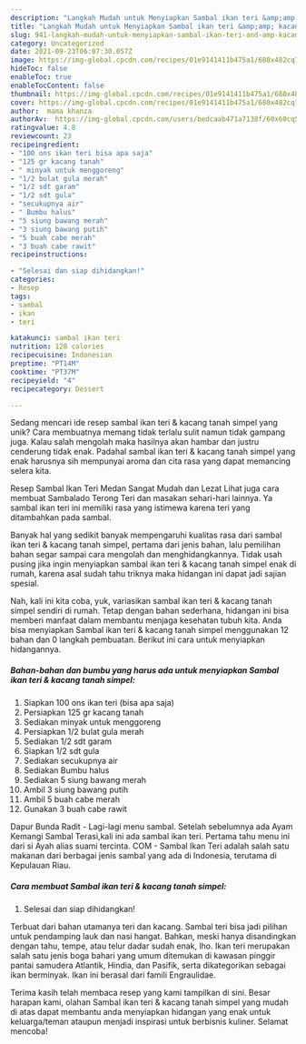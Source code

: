 ```yaml
---
description: "Langkah Mudah untuk Menyiapkan Sambal ikan teri &amp;amp; kacang tanah simpel, Bikin Ngiler"
title: "Langkah Mudah untuk Menyiapkan Sambal ikan teri &amp;amp; kacang tanah simpel, Bikin Ngiler"
slug: 941-langkah-mudah-untuk-menyiapkan-sambal-ikan-teri-and-amp-kacang-tanah-simpel-bikin-ngiler
category: Uncategorized
date: 2021-09-23T06:07:30.057Z
image: https://img-global.cpcdn.com/recipes/01e9141411b475a1/680x482cq70/sambal-ikan-teri-kacang-tanah-simpel-foto-resep-utama.jpg
hideToc: false
enableToc: true
enableTocContent: false
thumbnail: https://img-global.cpcdn.com/recipes/01e9141411b475a1/680x482cq70/sambal-ikan-teri-kacang-tanah-simpel-foto-resep-utama.jpg
cover: https://img-global.cpcdn.com/recipes/01e9141411b475a1/680x482cq70/sambal-ikan-teri-kacang-tanah-simpel-foto-resep-utama.jpg
author:  mama khanza
authorAv:  https://img-global.cpcdn.com/users/bedcaab471a7138f/60x60cq50/avatar.jpg
ratingvalue: 4.8
reviewcount: 23
recipeingredient:
- "100 ons ikan teri bisa apa saja"
- "125 gr kacang tanah"
- " minyak untuk menggoreng"
- "1/2 bulat gula merah"
- "1/2 sdt garam"
- "1/2 sdt gula"
- "secukupnya air"
- " Bumbu halus"
- "5 siung bawang merah"
- "3 siung bawang putih"
- "5 buah cabe merah"
- "3 buah cabe rawit"
recipeinstructions:

- "Selesai dan siap dihidangkan!"
categories:
- Resep
tags:
- sambal
- ikan
- teri

katakunci: sambal ikan teri 
nutrition: 128 calories
recipecuisine: Indonesian
preptime: "PT14M"
cooktime: "PT37M"
recipeyield: "4"
recipecategory: Dessert

---
```



Sedang mencari ide resep sambal ikan teri &amp; kacang tanah simpel yang unik? Cara membuatnya memang tidak terlalu sulit namun tidak gampang juga. Kalau salah mengolah maka hasilnya akan hambar dan justru cenderung tidak enak. Padahal sambal ikan teri &amp; kacang tanah simpel yang enak harusnya sih mempunyai aroma dan cita rasa yang dapat memancing selera kita.


Resep Sambal Ikan Teri Medan Sangat Mudah dan Lezat Lihat juga cara membuat Sambalado Terong Teri dan masakan sehari-hari lainnya. Ya sambal ikan teri ini memiliki rasa yang istimewa karena teri yang ditambahkan pada sambal.

Banyak hal yang sedikit banyak mempengaruhi kualitas rasa dari sambal ikan teri &amp; kacang tanah simpel, pertama dari jenis bahan, lalu pemilihan bahan segar sampai cara mengolah dan menghidangkannya. Tidak usah pusing jika ingin menyiapkan sambal ikan teri &amp; kacang tanah simpel enak di rumah, karena asal sudah tahu triknya maka hidangan ini dapat jadi sajian spesial.


Nah, kali ini kita coba, yuk, variasikan sambal ikan teri &amp; kacang tanah simpel sendiri di rumah. Tetap dengan bahan sederhana, hidangan ini bisa memberi manfaat dalam membantu menjaga kesehatan tubuh kita. Anda bisa menyiapkan Sambal ikan teri &amp; kacang tanah simpel menggunakan 12 bahan dan 0 langkah pembuatan. Berikut ini cara untuk menyiapkan hidangannya.

<!--inarticleads1-->

##### Bahan-bahan dan bumbu yang harus ada untuk menyiapkan Sambal ikan teri &amp; kacang tanah simpel:

1. Siapkan 100 ons ikan teri (bisa apa saja)
1. Persiapkan 125 gr kacang tanah
1. Sediakan  minyak untuk menggoreng
1. Persiapkan 1/2 bulat gula merah
1. Sediakan 1/2 sdt garam
1. Siapkan 1/2 sdt gula
1. Sediakan secukupnya air
1. Sediakan  Bumbu halus
1. Sediakan 5 siung bawang merah
1. Ambil 3 siung bawang putih
1. Ambil 5 buah cabe merah
1. Gunakan 3 buah cabe rawit


Dapur Bunda Radit - Lagi-lagi menu sambal. Setelah sebelumnya ada Ayam Kemangi Sambal Terasi,kali ini ada sambal ikan teri. Pertama tahu menu ini dari si Ayah alias suami tercinta. COM - Sambal Ikan Teri adalah salah satu makanan dari berbagai jenis sambal yang ada di Indonesia, terutama di Kepulauan Riau. 

<!--inarticleads2-->

##### Cara membuat Sambal ikan teri &amp; kacang tanah simpel:


1. Selesai dan siap dihidangkan!

Terbuat dari bahan utamanya teri dan kacang. Sambal teri bisa jadi pilihan untuk pendamping lauk dan nasi hangat. Bahkan, meski hanya disandingkan dengan tahu, tempe, atau telur dadar sudah enak, lho. Ikan teri merupakan salah satu jenis boga bahari yang umum ditemukan di kawasan pinggir pantai samudera Atlantik, Hindia, dan Pasifik, serta dikategorikan sebagai ikan berminyak. Ikan ini berasal dari famili Engraulidae. 

Terima kasih telah membaca resep yang kami tampilkan di sini. Besar harapan kami, olahan Sambal ikan teri &amp; kacang tanah simpel yang mudah di atas dapat membantu anda menyiapkan hidangan yang enak untuk keluarga/teman ataupun menjadi inspirasi untuk berbisnis kuliner. Selamat mencoba!
